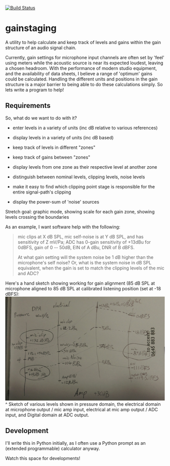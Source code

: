 [![Build Status](https://travis-ci.org/heddmorf/gainstaging.svg?branch=master)](https://travis-ci.org/heddmorf/gainstaging)

# gainstaging
A utility to help calculate and keep track of levels and gains within the gain structure of an audio signal chain.

Currently, gain settings for microphone input channels are often set by 'feel' using meters while the acoustic source is near its expected loudest, leaving a chosen headroom.
With the performance of modern studio equipment, and the availability of data sheets, I believe a range of 'optimum' gains could be calculated.
Handling the different units and positions in the gain structure is a major barrier to being able to do these calculations simply.  So lets write a program to help!

## Requirements

So, what do we want to do with it?
- enter levels in a variety of units (inc dB relative to various references)
- display levels in a variety of units (inc dB based)

- keep track of levels in different "zones"
- keep track of gains between "zones"
- display levels from one zone as their respective level at another zone

- distinguish between nominal levels, clipping levels, noise levels
- make it easy to find which clipping point stage is responsible for the entire signal-path's clipping
- display the power-sum of 'noise' sources

Stretch goal: graphic mode, showing scale for each gain zone, showing levels crossing the boundaries

As an example, I want software help with the following:

> mic clips at X dB SPL, mic self-noise is at Y dB SPL, and has sensitivity of Z mV/Pa;
> ADC has 0-gain sensitivity of +13dBu for 0dBFS, gain of 0 -- 50dB, EIN of A dBu, DNR of B dBFS.
>
> At what gain setting will the system noise be 1 dB higher than the microphone's self noise?
> Or, what is the system noise in dB SPL equivalent, when the gain is set to match the clipping levels of the mic and ADC?


Here's a hand sketch showing working for gain alignment (85 dB SPL at microphone aligned to 85 dB SPL at calibrated listening position (set at -18 dBFS):
![hand sketch showing levels translated by different gains](./Mic%20alignment.jpg)
^ Sketch of various levels shown in pressure domain, the electrical domain at microphone output / mic amp input, electrical at mic amp output / ADC input, and Digital domain at ADC output.

## Development

I'll write this in Python initially, as I often use a Python prompt as an (extended programmable) calculator anyway.

Watch this space for developments!
